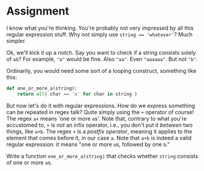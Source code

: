 # Assignment

I know what you're thinking. You're probably not very impressed by all this regular expression stuff.
Why not simply use `string == 'whatever'`? Much simpler.

Ok, we'll kick it up a notch. Say you want to check if a string consists solely of `a`s?
For example, `"a"` would be fine. Also `"aa"`. Even `"aaaaaa"`. But not `"b"`.

Ordinarily, you would need some sort of a looping construct, something like this:

```python
def one_or_more_a(string):
    return all( char == 'a' for char in string )
```

But now let's do it with regular expressions. How do we express something can be repeated in regex talk?
Quite simply using the `+` operator of course! The regex `a+` means 'one or more `a`s'.
Note that, contrary to what you're accustomed to, `+` is *not* an infix operator, i.e., you don't put it *between* two things, like `a+b`. The regex `+` is a *postfix operator*, meaning it applies to the element that comes before it, in our case `a`. Note that `a+b` is indeed a valid regular expression: it means "one or more `a`s, followed by one `b`."

Write a function `one_or_more_a(string)` that checks whether `string` consists
of one or more `a`s.